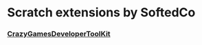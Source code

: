 # Scratch extensions by SoftedCo
### [CrazyGamesDeveloperToolKit](https://softedco.github.io/CrazyGamesDeveloperToolKit)
